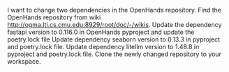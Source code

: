 I want to change two dependencies in the OpenHands repository.
Find the OpenHands repository from wiki http://ogma.lti.cs.cmu.edu:8929/root/doc/-/wikis.
Update the dependency fastapi version to 0.116.0 in OpenHands pyproject and update the poetry.lock file
Update dependency seaborn version to 0.13.3 in pyproject and poetry.lock file.
Update dependency litellm version to 1.48.8 in pyproject and poetry.lock file.
Clone the newly changed repository to your workspace.